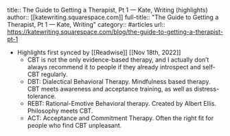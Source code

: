 title:: The Guide to Getting a Therapist, Pt 1 — Kate, Writing (highlights)
author:: [[katewriting.squarespace.com]]
full-title:: "The Guide to Getting a Therapist, Pt 1 — Kate, Writing"
category:: #articles
url:: https://katewriting.squarespace.com/blog/the-guide-to-getting-a-therapist-pt-1

- Highlights first synced by [[Readwise]] [[Nov 18th, 2022]]
	- CBT is not the only evidence-based therapy, and I actually don’t always recommend it to people if they already introspect and self-CBT regularly.
	- DBT: Dialectical Behavioral Therapy. Mindfulness based therapy. CBT meets awareness and acceptance training, as well as distress-tolerance.
	- REBT: Rational-Emotive Behavioral therapy. Created by Albert Ellis. Philosophy meets CBT.
	- ACT: Acceptance and Commitment Therapy. Often the right fit for people who find CBT unpleasant.